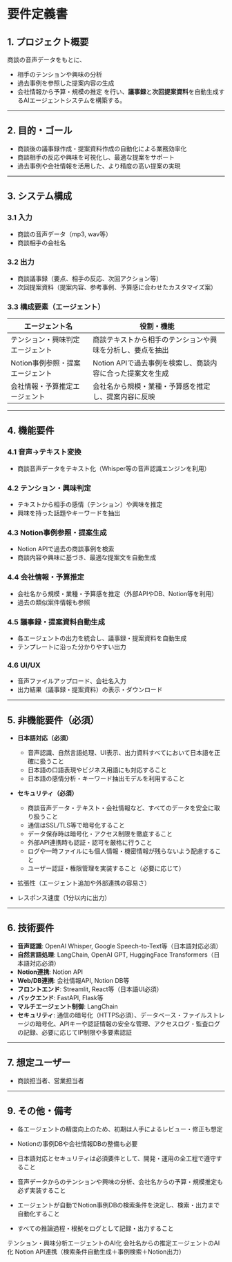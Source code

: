 # 要件定義書

## 1. プロジェクト概要
商談の音声データをもとに、
- 相手のテンションや興味の分析
- 過去事例を参照した提案内容の生成
- 会社情報から予算・規模の推定
を行い、**議事録**と**次回提案資料**を自動生成するAIエージェントシステムを構築する。

---

## 2. 目的・ゴール
- 商談後の議事録作成・提案資料作成の自動化による業務効率化
- 商談相手の反応や興味を可視化し、最適な提案をサポート
- 過去事例や会社情報を活用した、より精度の高い提案の実現

---

## 3. システム構成
### 3.1 入力
- 商談の音声データ（mp3, wav等）
- 商談相手の会社名

### 3.2 出力
- 商談議事録（要点、相手の反応、次回アクション等）
- 次回提案資料（提案内容、参考事例、予算感に合わせたカスタマイズ案）

### 3.3 構成要素（エージェント）
| エージェント名                | 役割・機能                                                                 |
|------------------------------|----------------------------------------------------------------------------|
| テンション・興味判定エージェント | 商談テキストから相手のテンションや興味を分析し、要点を抽出                  |
| Notion事例参照・提案エージェント | Notion APIで過去事例を検索し、商談内容に合った提案文を生成                  |
| 会社情報・予算推定エージェント   | 会社名から規模・業種・予算感を推定し、提案内容に反映                        |

---

## 4. 機能要件
### 4.1 音声→テキスト変換
- 商談音声データをテキスト化（Whisper等の音声認識エンジンを利用）

### 4.2 テンション・興味判定
- テキストから相手の感情（テンション）や興味を推定
- 興味を持った話題やキーワードを抽出

### 4.3 Notion事例参照・提案生成
- Notion APIで過去の商談事例を検索
- 商談内容や興味に基づき、最適な提案文を自動生成

### 4.4 会社情報・予算推定
- 会社名から規模・業種・予算感を推定（外部APIやDB、Notion等を利用）
- 過去の類似案件情報も参照

### 4.5 議事録・提案資料自動生成
- 各エージェントの出力を統合し、議事録・提案資料を自動生成
- テンプレートに沿った分かりやすい出力

### 4.6 UI/UX
- 音声ファイルアップロード、会社名入力
- 出力結果（議事録・提案資料）の表示・ダウンロード

---

## 5. 非機能要件（必須）

- **日本語対応（必須）**
  - 音声認識、自然言語処理、UI表示、出力資料すべてにおいて日本語を正確に扱うこと
  - 日本語の口語表現やビジネス用語にも対応すること
  - 日本語の感情分析・キーワード抽出モデルを利用すること

- **セキュリティ（必須）**
  - 商談音声データ・テキスト・会社情報など、すべてのデータを安全に取り扱うこと
  - 通信はSSL/TLS等で暗号化すること
  - データ保存時は暗号化・アクセス制限を徹底すること
  - 外部API連携時も認証・認可を厳格に行うこと
  - ログや一時ファイルにも個人情報・機密情報が残らないよう配慮すること
  - ユーザー認証・権限管理を実装すること（必要に応じて）

- 拡張性（エージェント追加や外部連携の容易さ）
- レスポンス速度（1分以内に出力）

---

## 6. 技術要件
- **音声認識**: OpenAI Whisper, Google Speech-to-Text等（日本語対応必須）
- **自然言語処理**: LangChain, OpenAI GPT, HuggingFace Transformers（日本語対応必須）
- **Notion連携**: Notion API
- **Web/DB連携**: 会社情報API, Notion DB等
- **フロントエンド**: Streamlit, React等（日本語UI必須）
- **バックエンド**: FastAPI, Flask等
- **マルチエージェント制御**: LangChain
- **セキュリティ**: 通信の暗号化（HTTPS必須）、データベース・ファイルストレージの暗号化、APIキーや認証情報の安全な管理、アクセスログ・監査ログの記録、必要に応じてIP制限や多要素認証

---

## 7. 想定ユーザー
- 商談担当者、営業担当者

---


## 9. その他・備考
- 各エージェントの精度向上のため、初期は人手によるレビュー・修正も想定
- Notionの事例DBや会社情報DBの整備も必要
- 日本語対応とセキュリティは必須要件として、開発・運用の全工程で遵守すること

- 音声データからのテンションや興味の分析、会社名からの予算・規模推定も必ず実装すること
- エージェントが自動でNotion事例DBの検索条件を決定し、検索・出力まで自動化すること
- すべての推論過程・根拠をログとして記録・出力すること 

テンション・興味分析エージェントのAI化
会社名からの推定エージェントのAI化
Notion API連携（検索条件自動生成＋事例検索＋Notion出力）